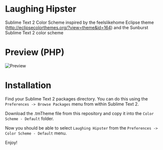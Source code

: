 Laughing Hipster
================

Sublime Text 2 Color Scheme inspired by the feelslikehome Eclipse theme (http://eclipsecolorthemes.org/?view=theme&id=164) and the Sunburst Sublime Text 2 color scheme

Preview (PHP)
============

![Preview](https://raw.github.com/rossobrien/laughing-hipster/master/theme.png)

Installation
============

Find your Sublime Text 2 packages directory. You can do this using the `Preferences -> Browse Packages` menu from within Sublime Text 2.

Download the .tmTheme file from this repository and copy it into the `Color Scheme - Default` folder.

Now you should be able to select `Laughing Hipster` from the `Preferences -> Color Scheme - Default` menu.

Enjoy!
